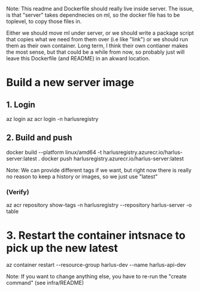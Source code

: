 Note: This readme and Dockerfile should really live inside server. The issue, is that "server" takes dependnecies on ml, so the docker file has to be toplevel, to copy those files in.

Either we should move ml under server, or we should write a package script that copies what we need from them over (i.e like "link") or we should run them as their own container. Long term, I think their own contianer makes the most sense, but that could be a while from now, so probably just will leave this Dockerfile (and README) in an akward location.

# Build a new server image

## 1. Login

az login
az acr login -n harlusregistry

## 2. Build and push

docker build --platform linux/amd64 -t harlusregistry.azurecr.io/harlus-server:latest .
docker push harlusregistry.azurecr.io/harlus-server:latest

Note: We can provide different tags if we want, but right now there is really no reason to keep a history or images, so we just use "latest"

### (Verify)

az acr repository show-tags -n harlusregistry --repository harlus-server -o table

# 3. Restart the container intsnace to pick up the new latest

az container restart --resource-group harlus-dev --name harlus-api-dev

Note: If you want to change anything else, you have to re-run the "create command" (see infra/README)
